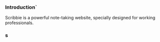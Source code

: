 ### Introduction`
Scribbie is a powerful note-taking website, specially designed for working professionals. 

### s 

